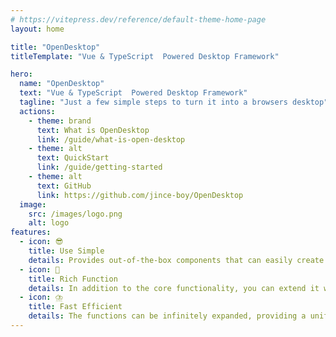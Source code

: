 ```yaml
---
# https://vitepress.dev/reference/default-theme-home-page
layout: home

title: "OpenDesktop"
titleTemplate: "Vue & TypeScript  Powered Desktop Framework"

hero:
  name: "OpenDesktop"
  text: "Vue & TypeScript  Powered Desktop Framework"
  tagline: "Just a few simple steps to turn it into a browsers desktop"
  actions:
    - theme: brand
      text: What is OpenDesktop
      link: /guide/what-is-open-desktop
    - theme: alt
      text: QuickStart
      link: /guide/getting-started
    - theme: alt
      text: GitHub
      link: https://github.com/jince-boy/OpenDesktop
  image:
    src: /images/logo.png
    alt: logo
features:
  - icon: 😎
    title: Use Simple
    details: Provides out-of-the-box components that can easily create a browser desktop with simple configuration
  - icon: 🎉
    title: Rich Function
    details: In addition to the core functionality, you can extend it with any custom features and components you want
  - icon: ⛈️
    title: Fast Efficient
    details: The functions can be infinitely expanded, providing a unified API interface and a flexible and powerful plug-in system
---
```

<style>
:root {
  --vp-home-hero-name-color: transparent;
  --vp-home-hero-name-background: -webkit-linear-gradient(120deg, #bd34fe 30%, #41d1ff);

  --vp-home-hero-image-background-image: linear-gradient(-45deg, #bd34fe 50%, #47caff 50%);
  --vp-home-hero-image-filter: blur(44px);
}

@media (min-width: 640px) {
  :root {
    --vp-home-hero-image-filter: blur(56px);
  }
}

@media (min-width: 960px) {
  :root {
    --vp-home-hero-image-filter: blur(68px);
  }
}
</style>